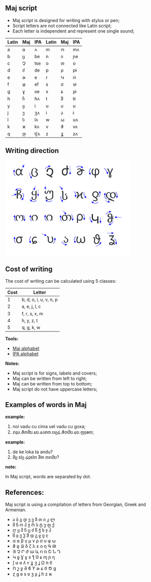 ## Maj script

* Maj script is designed for writing with stylus or pen;
* Script letters are not connected like Latin script;
* Each letter is independent and represent one single sound;

Latin | Maj| IPA  | Latin | Maj | IPA 
------|----|------|-------|-----|--------
  a   | ⍺  | ʌ    | m     | ო   | mʌ
  b   | ც  | be   | n     | ი   | ɲe
  c   | Չ  | tse  | o     | თ   | o    
  d   | ძ  | de   | p     | ρ   | pɨ  
  e   | ɚ  | e    | r     | Կ   | rɨ  
  f   | φ  | ef   | s     | σ   | sɨ  
  g   | ɣ  | ɢe   | x     | ɕ   | ʂɨ  
  h   | ჩ  | ɦʌ   | t     | ჵ   | tɨ  
  y   | ყ  | i    | u     | υ   | u   
  j   | უ  | ʒʌ   | i     | ა   | ɨ
  l   | ს  | lʌ   | w     | ω   | uʌ 
  k   | ϰ  | kʌ   | v     | ϑ   | vʌ
  q   | დ  | tʃʌ  | z     | ʓ   | zʌ        

## Writing direction

<img src="script.png" alt="Maj Script" width="400"></img>

## Cost of writing

The cost of writing can be calculated using 5 classes:


Cost |  Letter
-----|----------------------------
  1  |b, d, o, i, u, v, n, p 
  2  |a, e, j, l, c  
  3  |f, r, s, x, m 
  4  |h, y, z, t
  5  |q, g, k, w 

**Tools:**  
  
* [Maj alphabet](https://lingojam.com/MajAlphabet)
* [IPA alphabet](http://www.internationalphoneticalphabet.org/ipa-sounds/ipa-chart-with-sounds/)
  
**Notes:**

* Maj script is for signs, labels and covers;
* Maj can be written from left to right;
* Maj can be written from top to bottom;
* Maj script do not have uppercase letters;  

## Examples of words in Maj

**example:**

1. noi vadu cu cima uel vadu cu goxa;
2. ດჲა.ϑთმບ.ɕບ.ɕაຕთ.ບც໒.ϑთმບ.ɕບ.ფჲອთ;

**example:**

1. de ke loka ta andu?
2. მც ຢც ໒ჲຢთ ჵთ თດმບ?

**note:**

In Maj script, words are separated by dot.
 

## References:

Maj script is using a compilation of letters from Georgian, Greek and Armenian.

* ა ბ გ დ ე ვ ზ თ ი კ ლ 
* მ ნ ო პ ჟ რ ს ტ უ ფ ქ 
* ღ ყ შ ჩ ც ძ წ ჭ ხ ჯ ჰ 
* ჱ ჲ ჳ ჴ ჵ ჶ ჷ ჸ ჹ ჺ
* α ⍺ β γ μ ν ρ σ υ φ ω 
* ϑ ϱ Ձ δ ζ λ ε ο η Գ Թ 
* Յ Չ Ր ժ ա և ո ռ Շ Ն Ղ 
* Կ ƍ Ɣ ɣ ƨ ƪ Ʋ ɕ ɱ ɲ ɳ 
* ʃ ʊ ʋ ʎ ʏ ʓ ʒ ʝ Ω π б  
* Ո շ ջ ∂ ϐ ϒ ɚ ɕ б Ծ ց 
* ɀ ɡ ʚ s ʋ ʒ ʂ ʝ ɦ z ϰ

  
